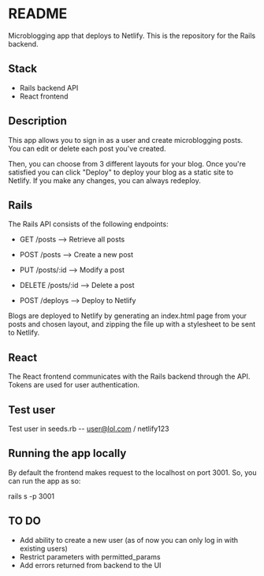 # README

Microblogging app that deploys to Netlify. This is the repository for the Rails backend.

## Stack
* Rails backend API
* React frontend

## Description
This app allows you to sign in as a user and create microblogging posts. You can edit or delete each post you've created.

Then, you can choose from 3 different layouts for your blog. Once you're satisfied you can click "Deploy" to deploy your blog as a static site to Netlify. If you make any changes, you can always redeploy.

## Rails
The Rails API consists of the following endpoints:
* GET /posts --> Retrieve all posts
* POST /posts --> Create a new post
* PUT /posts/:id --> Modify a post
* DELETE /posts/:id --> Delete a post

* POST /deploys --> Deploy to Netlify

Blogs are deployed to Netlify by generating an index.html page from your posts and chosen layout, and zipping the file up with a stylesheet to be sent to Netlify.

## React
The React frontend communicates with the Rails backend through the API. Tokens are used for user authentication.

## Test user
Test user in seeds.rb -- user@lol.com / netlify123

## Running the app locally
By default the frontend makes request to the localhost on port 3001. So, you can run the app as so:

rails s -p 3001

## TO DO
* Add ability to create a new user (as of now you can only log in with existing users)
* Restrict parameters with permitted_params
* Add errors returned from backend to the UI
